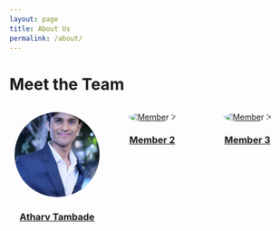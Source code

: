 ```yaml
---
layout: page
title: About Us
permalink: /about/
---
```

<h1>Meet the Team</h1>

<div style="display: flex; justify-content: space-around; margin-top: 2rem;">
  
  <div style="text-align: center; width: 30%;">
    <a href="{{ '/about/atharv' | relative_url }}">
      <img src="/assets/images/atharv.jpg" alt="Atharv" style="border-radius: 50%; width: 150px; height: 150px; object-fit: cover;">
      <h3>Atharv Tambade</h3>
    </a>
  </div>

  <div style="text-align: center; width: 30%;">
    <a href="{{ '/about/member2' | relative_url }}">
      <img src="/assets/images/member2.jpg" alt="Member 2" style="border-radius: 50%; width: 150px; height: 150px; object-fit: cover;">
      <h3>Member 2</h3>
    </a>
  </div>

  <div style="text-align: center; width: 30%;">
    <a href="{{ '/about/member3' | relative_url }}">
      <img src="/assets/images/member3.jpg" alt="Member 3" style="border-radius: 50%; width: 150px; height: 150px; object-fit: cover;">
      <h3>Member 3</h3>
    </a>
  </div>

</div>
